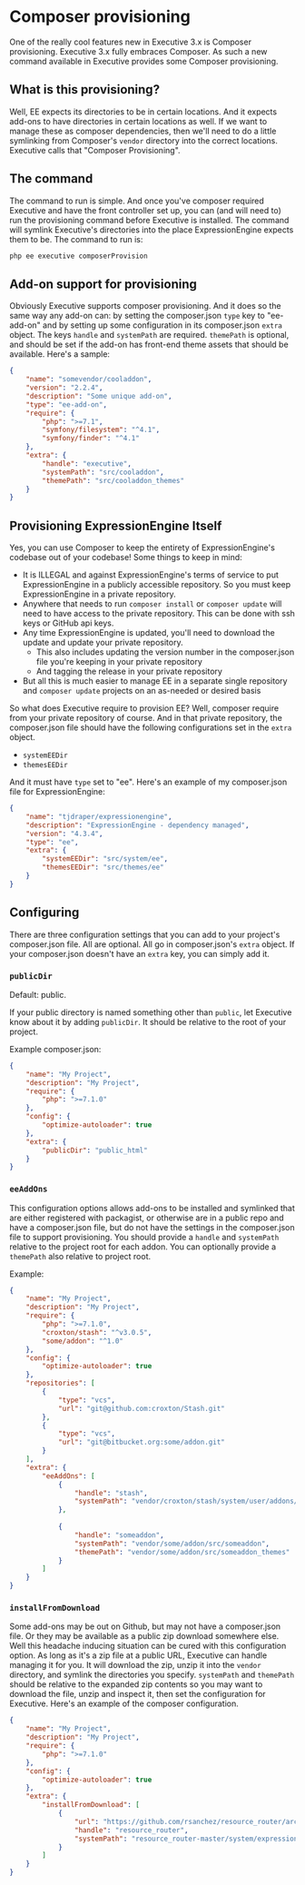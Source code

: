 # Composer provisioning

One of the really cool features new in Executive 3.x is Composer provisioning. Executive 3.x fully embraces Composer. As such a new command available in Executive provides some Composer provisioning.

## What is this provisioning?

Well, EE expects its directories to be in certain locations. And it expects add-ons to have directories in certain locations as well. If we want to manage these as composer dependencies, then we'll need to do a little symlinking from Composer's `vendor` directory into the correct locations. Executive calls that "Composer Provisioning".

## The command

The command to run is simple. And once you've composer required Executive and have the front controller set up, you can (and will need to) run the provisioning command before Executive is installed. The command will symlink Executive's directories into the place ExpressionEngine expects them to be. The command to run is:

```sh
php ee executive composerProvision
```

## Add-on support for provisioning

Obviously Executive supports composer provisioning. And it does so the same way any add-on can: by setting the composer.json `type` key to "ee-add-on" and by setting up some configuration in its composer.json `extra` object. The keys `handle` and `systemPath` are required. `themePath` is optional, and should be set if the add-on has front-end theme assets that should be available. Here's a sample:

```json
{
    "name": "somevendor/cooladdon",
    "version": "2.2.4",
    "description": "Some unique add-on",
    "type": "ee-add-on",
    "require": {
        "php": ">=7.1",
        "symfony/filesystem": "^4.1",
        "symfony/finder": "^4.1"
    },
    "extra": {
        "handle": "executive",
        "systemPath": "src/cooladdon",
        "themePath": "src/cooladdon_themes"
    }
}
```

## Provisioning ExpressionEngine Itself

Yes, you can use Composer to keep the entirety of ExpressionEngine's codebase out of your codebase! Some things to keep in mind:

- It is ILLEGAL and against ExpressionEngine's terms of service to put ExpressionEngine in a publicly accessible repository. So you must keep ExpressionEngine in a private repository.
- Anywhere that needs to run `composer install` or `composer update` will need to have access to the private repository. This can be done with ssh keys or GitHub api keys.
- Any time ExpressionEngine is updated, you'll need to download the update and update your private repository.
    - This also includes updating the version number in the composer.json file you're keeping in your private repository
    - And tagging the release in your private repository
- But all this is much easier to manage EE in a separate single repository and `composer update` projects on an as-needed or desired basis

So what does Executive require to provision EE? Well, composer require from your private repository of course. And in that private repository, the composer.json file should have the following configurations set in the `extra` object.

- `systemEEDir`
- `themesEEDir`

And it must have `type` set to "ee". Here's an example of my composer.json file for ExpressionEngine:

```json
{
    "name": "tjdraper/expressionengine",
    "description": "ExpressionEngine - dependency managed",
    "version": "4.3.4",
    "type": "ee",
    "extra": {
        "systemEEDir": "src/system/ee",
        "themesEEDir": "src/themes/ee"
    }
}
```

## Configuring

There are three configuration settings that you can add to your project's composer.json file. All are optional. All go in composer.json's `extra` object. If your composer.json doesn't have an `extra` key, you can simply add it.

### `publicDir`

Default: public.

If your public directory is named something other than `public`, let Executive know about it by adding `publicDir`. It should be relative to the root of your project.

Example composer.json:

```json
{
    "name": "My Project",
    "description": "My Project",
    "require": {
        "php": ">=7.1.0"
    },
    "config": {
        "optimize-autoloader": true
    },
    "extra": {
        "publicDir": "public_html"
    }
}
```

### `eeAddOns`

This configuration options allows add-ons to be installed and symlinked that are either registered with packagist, or otherwise are in a public repo and have a composer.json file, but do not have the settings in the composer.json file to support provisioning. You should provide a `handle` and `systemPath` relative to the project root for each addon. You can optionally provide a `themePath` also relative to project root.

Example:

```json
{
    "name": "My Project",
    "description": "My Project",
    "require": {
        "php": ">=7.1.0",
        "croxton/stash": "^v3.0.5",
        "some/addon": "^1.0"
    },
    "config": {
        "optimize-autoloader": true
    },
    "repositories": [
        {
            "type": "vcs",
            "url": "git@github.com:croxton/Stash.git"
        },
        {
            "type": "vcs",
            "url": "git@bitbucket.org:some/addon.git"
        }
    ],
    "extra": {
        "eeAddOns": [
            {
                "handle": "stash",
                "systemPath": "vendor/croxton/stash/system/user/addons/stash"
            },
           
            {
                "handle": "someaddon",
                "systemPath": "vendor/some/addon/src/someaddon",
                "themePath": "vendor/some/addon/src/someaddon_themes"
            }
        ]
    }
}
```

### `installFromDownload`

Some add-ons may be out on Github, but may not have a composer.json file. Or they may be available as a public zip download somewhere else. Well this headache inducing situation can be cured with this configuration option. As long as it's a zip file at a public URL, Executive can handle managing it for you. It will download the zip, unzip it into the `vendor` directory, and symlink the directories you specify. `systemPath` and `themePath` should be relative to the expanded zip contents so you may want to download the file, unzip and inspect it, then set the configuration for Executive. Here's an example of the composer configuration.

```json
{
    "name": "My Project",
    "description": "My Project",
    "require": {
        "php": ">=7.1.0"
    },
    "config": {
        "optimize-autoloader": true
    },
    "extra": {
        "installFromDownload": [
            {
                "url": "https://github.com/rsanchez/resource_router/archive/master.zip",
                "handle": "resource_router",
                "systemPath": "resource_router-master/system/expressionengine/third_party/resource_router"
            }
        ]
    }
}
```
